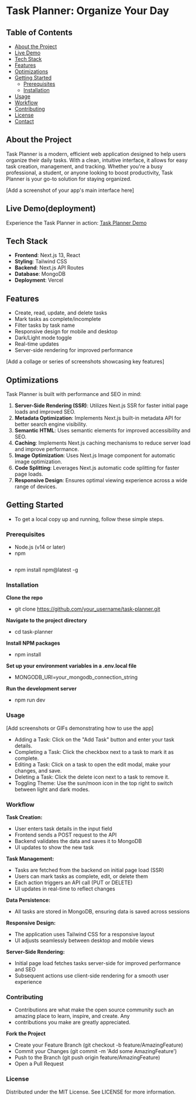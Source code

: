 # Task Planner: Organize Your Day



## Table of Contents
- [About the Project](#about-the-project)
- [Live Demo](#live-demo)
- [Tech Stack](#tech-stack)
- [Features](#features)
- [Optimizations](#optimizations)
- [Getting Started](#getting-started)
  - [Prerequisites](#prerequisites)
  - [Installation](#installation)
- [Usage](#usage)
- [Workflow](#workflow)
- [Contributing](#contributing)
- [License](#license)
- [Contact](#contact)

## About the Project

Task Planner is a modern, efficient web application designed to help users organize their daily tasks. With a clean, intuitive interface, it allows for easy task creation, management, and tracking. Whether you're a busy professional, a student, or anyone looking to boost productivity, Task Planner is your go-to solution for staying organized.

[Add a screenshot of your app's main interface here]

## Live Demo(deployment)

Experience the Task Planner in action: [Task Planner Demo](https://todo-app-vidhya-sagars-projects.vercel.app/)

## Tech Stack

- **Frontend**: Next.js 13, React
- **Styling**: Tailwind CSS
- **Backend**: Next.js API Routes
- **Database**: MongoDB
- **Deployment**: Vercel

## Features

- Create, read, update, and delete tasks
- Mark tasks as complete/incomplete
- Filter tasks by task name
- Responsive design for mobile and desktop
- Dark/Light mode toggle
- Real-time updates
- Server-side rendering for improved performance

[Add a collage or series of screenshots showcasing key features]

## Optimizations

Task Planner is built with performance and SEO in mind:

1. **Server-Side Rendering (SSR)**: Utilizes Next.js SSR for faster initial page loads and improved SEO.
2. **Metadata Optimization**: Implements Next.js built-in metadata API for better search engine visibility.
3. **Semantic HTML**: Uses semantic elements for improved accessibility and SEO.
4. **Caching**: Implements Next.js caching mechanisms to reduce server load and improve performance.
5. **Image Optimization**: Uses Next.js Image component for automatic image optimization.
6. **Code Splitting**: Leverages Next.js automatic code splitting for faster page loads.
7. **Responsive Design**: Ensures optimal viewing experience across a wide range of devices.

## Getting Started

- To get a local copy up and running, follow these simple steps.

### Prerequisites

- Node.js (v14 or later)
- npm
  ```sh
- npm install npm@latest -g

### Installation

**Clone the repo**
- git clone https://github.com/your_username/task-planner.git

**Navigate to the project directory**
- cd task-planner

**Install NPM packages**
- npm install

**Set up your environment variables in a .env.local file**
- MONGODB_URI=your_mongodb_connection_string

**Run the development server**
- npm run dev

### Usage
[Add screenshots or GIFs demonstrating how to use the app]

- Adding a Task: Click on the "Add Task" button and enter your task details.
- Completing a Task: Click the checkbox next to a task to mark it as complete.
- Editing a Task: Click on a task to open the edit modal, make your changes, and save.
- Deleting a Task: Click the delete icon next to a task to remove it.
- Toggling Theme: Use the sun/moon icon in the top right to switch between light and dark modes.

### Workflow

**Task Creation:**

- User enters task details in the input field
- Frontend sends a POST request to the API
- Backend validates the data and saves it to MongoDB
- UI updates to show the new task


**Task Management:**

- Tasks are fetched from the backend on initial page load (SSR)
- Users can mark tasks as complete, edit, or delete them
- Each action triggers an API call (PUT or DELETE)
- UI updates in real-time to reflect changes


**Data Persistence:**

- All tasks are stored in MongoDB, ensuring data is saved across sessions


**Responsive Design:**

- The application uses Tailwind CSS for a responsive layout
- UI adjusts seamlessly between desktop and mobile views


**Server-Side Rendering:**

- Initial page load fetches tasks server-side for improved performance and SEO
- Subsequent actions use client-side rendering for a smooth user experience



### Contributing
- Contributions are what make the open source community such an amazing place to learn, inspire, and create. Any 
- contributions you make are greatly appreciated.

**Fork the Project**
- Create your Feature Branch (git checkout -b feature/AmazingFeature)
- Commit your Changes (git commit -m 'Add some AmazingFeature')
- Push to the Branch (git push origin feature/AmazingFeature)
- Open a Pull Request

### License
Distributed under the MIT License. See LICENSE for more information.